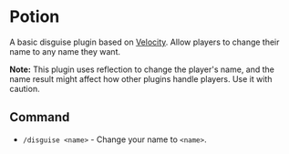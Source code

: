 # Potion
A basic disguise plugin based on [Velocity](https://papermc.io/software/velocity). Allow players to change their name to any name they want.

**Note:** This plugin uses reflection to change the player's name, and the name result might affect how other plugins handle players. Use it with caution.

## Command

- `/disguise <name>` - Change your name to `<name>`.
